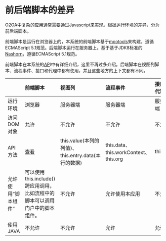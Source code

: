 # 前后端脚本的差异

O2OA中复杂的应用通常需要通过Javascript来实现。根据运行环境的差异，分为前后端脚本。

前端脚本是运行在浏览器上的，本系统的前端脚本基于[mootools](https://mootools.net/)来构建，遵循ECMAScript 5.1规范。后端脚本运行在服务器上，基于基于JDK8标准的[Nashorn](https://www.n-k.de/riding-the-nashorn)，遵循ECMAScript 5.1规范。

前端脚本在本系统的[AP](http://dev.o2oa.net/x_desktop/portal.html?id=dcd8e168-2da0-4496-83ee-137dc976c7f6&page=b80ecfe9-a0df-4797-84f4-a28ed3bee550)I中有详细介绍，这里不再过多介绍。后端脚本在视图列脚本、流程事件、接口和代理中都有使用，并且这些地方的上下文都有不同。

|  | 前端脚本 | 视图列 | 流程事件 | 接口和代理 |
| :--- | :--- | :--- | :--- | :--- |
| 运行环境 | 浏览器 | 服务器端 | 服务器端 | 服务器端 |
| 访问DOM对象 | 允许 | 不允许 | 不允许 | 不允许 |
| API方法 | [查看](http://www.o2oa.net/x_desktop/portal.html?id=dcd8e168-2da0-4496-83ee-137dc976c7f6&page=b80ecfe9-a0df-4797-84f4-a28ed3bee550) | this.value\(本列的列值\)、this.entry.data\(本行的数据\) | this.data、this.workContext、this.org | this.org |
| 允许使用“脚本组件” | 可以使用this.include\(\)跨应用调用，比如流程中的脚本可以调用门户中的脚本组件。 | 不允许 | 允许使用本应用 | 不允许 |
| 使用JAVA | 不允许 | 不允许 | 允许 | 允许 |


